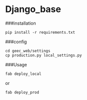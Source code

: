 # Django_base

###installation
```
pip install -r requirements.txt
```

###config
```
cd geec_web/settings
cp production.py local_settings.py
```

###Usage
```
fab deploy_local
```
or 
```
fab deploy_prod
```
